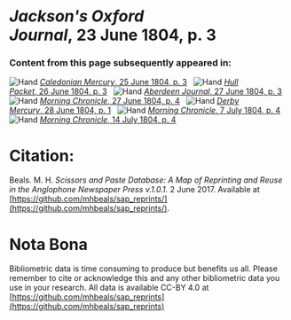 # *Jackson's Oxford Journal*, 23 June 1804, p. 3  
  
### Content from this page subsequently appeared in:  
![Hand](http://scissorsandpaste.net/wp-content/uploads/2017/06/smallhandpointer.png) [*Caledonian Mercury*, 25 June 1804, p. 3](https://mhbeals.github.io/sap_html/Caledonian-Mercury/Caledonian-Mercury-25-June-1804-p-3)  
![Hand](http://scissorsandpaste.net/wp-content/uploads/2017/06/smallhandpointer.png) [*Hull Packet*, 26 June 1804, p. 3](https://mhbeals.github.io/sap_html/Hull-Packet/Hull-Packet-26-June-1804-p-3)  
![Hand](http://scissorsandpaste.net/wp-content/uploads/2017/06/smallhandpointer.png) [*Aberdeen Journal*, 27 June 1804, p. 3](https://mhbeals.github.io/sap_html/Aberdeen-Journal/Aberdeen-Journal-27-June-1804-p-3)  
![Hand](http://scissorsandpaste.net/wp-content/uploads/2017/06/smallhandpointer.png) [*Morning Chronicle*, 27 June 1804, p. 4](https://mhbeals.github.io/sap_html/Morning-Chronicle/Morning-Chronicle-27-June-1804-p-4)  
![Hand](http://scissorsandpaste.net/wp-content/uploads/2017/06/smallhandpointer.png) [*Derby Mercury*, 28 June 1804, p. 1](https://mhbeals.github.io/sap_html/Derby-Mercury/Derby-Mercury-28-June-1804-p-1)  
![Hand](http://scissorsandpaste.net/wp-content/uploads/2017/06/smallhandpointer.png) [*Morning Chronicle*, 7 July 1804, p. 4](https://mhbeals.github.io/sap_html/Morning-Chronicle/Morning-Chronicle-7-July-1804-p-4)  
![Hand](http://scissorsandpaste.net/wp-content/uploads/2017/06/smallhandpointer.png) [*Morning Chronicle*, 14 July 1804, p. 4](https://mhbeals.github.io/sap_html/Morning-Chronicle/Morning-Chronicle-14-July-1804-p-4)  


# Citation: 

Beals. M. H. *Scissors and Paste Database: A Map of Reprinting and Reuse in the Anglophone Newspaper Press v.1.0.1.* 2 June 2017. Available at [https://github.com/mhbeals/sap_reprints/](https://github.com/mhbeals/sap_reprints/). 

# Nota Bona

Bibliometric data is time consuming to produce but benefits us all. Please remember to cite or acknowledge this and any other bibliometric data you use in your research. All data is available CC-BY 4.0 at [https://github.com/mhbeals/sap_reprints](https://github.com/mhbeals/sap_reprints)